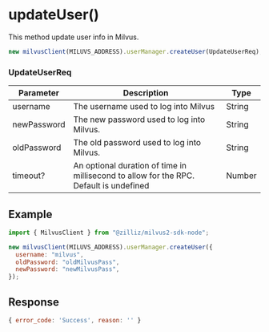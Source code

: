 # updateUser()

This method update user info in Milvus.

```javascript
new milvusClient(MILUVS_ADDRESS).userManager.createUser(UpdateUserReq);
```

### UpdateUserReq

| Parameter   | Description                                                                            | Type   |
| ----------- | -------------------------------------------------------------------------------------- | ------ |
| username    | The username used to log into Milvus                                                   | String |
| newPassword | The new password used to log into Milvus.                                              | String |
| oldPassword | The old password used to log into Milvus.                                              | String |
| timeout?    | An optional duration of time in millisecond to allow for the RPC. Default is undefined | Number |

## Example

```javascript
import { MilvusClient } from "@zilliz/milvus2-sdk-node";

new milvusClient(MILUVS_ADDRESS).userManager.createUser({
  username: "milvus",
  oldPassword: "oldMilvusPass",
  newPassword: "newMilvusPass",
});
```

## Response

```javascript
{ error_code: 'Success', reason: '' }
```
